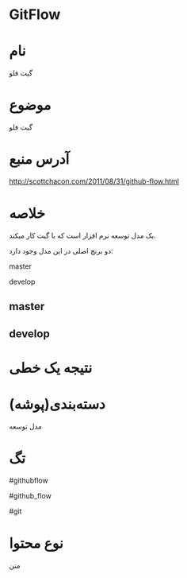 GitFlow
===


نام
===

گیت فلو


موضوع
===

گیت فلو


آدرس منبع
===

http://scottchacon.com/2011/08/31/github-flow.html



خلاصه
===


یک مدل توسعه نرم افزار است که با گیت کار میکند.


دو برنچ اصلی در این مدل وجود دارد:


master

develop




master
---





develop 
---









نتیجه یک خطی
===

 
 
دسته‌بندی(پوشه)
===

مدل توسعه



تگ
===

#githubflow 

#github_flow

#git



نوع محتوا
===

متن